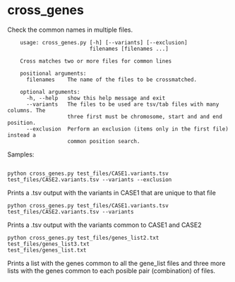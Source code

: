 # cross_genes
Check the common names in multiple files.

```
    usage: cross_genes.py [-h] [--variants] [--exclusion]
                          filenames [filenames ...]

    Cross matches two or more files for common lines

    positional arguments:
      filenames    The name of the files to be crossmatched.

    optional arguments:
      -h, --help   show this help message and exit
      --variants   The files to be used are tsv/tab files with many columns. The
                   three first must be chromosome, start and and end position.
      --exclusion  Perform an exclusion (items only in the first file) instead a
                   common position search.
```

Samples:

```

python cross_genes.py test_files/CASE1.variants.tsv test_files/CASE2.variants.tsv --variants --exclusion
```

Prints a .tsv output with the variants in CASE1 that are unique to that file

```
python cross_genes.py test_files/CASE1.variants.tsv test_files/CASE2.variants.tsv --variants
```

Prints a .tsv output with the variants common to CASE1 and CASE2

```
python cross_genes.py test_files/genes_list2.txt test_files/genes_list3.txt
test_files/genes_list.txt
```

Prints a list with the genes common to all the gene_list files and three more
lists with the genes common to each posible pair (combination) of files.
